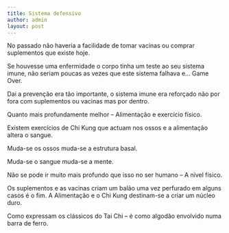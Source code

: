 ```yaml
---
title: Sistema defensivo
author: admin
layout: post
---
```

No passado não haveria a facilidade de tomar vacinas ou comprar suplementos que existe hoje.

Se houvesse uma enfermidade o corpo tinha um teste ao seu sistema imune, não seriam poucas as vezes que este sistema falhava e&#8230; Game Over.

Dai a prevenção era tão importante, o sistema imune era reforçado não por fora com suplementos ou vacinas mas por dentro.

Quanto mais profundamente melhor &#8211; Alimentação e exercício físico.

Existem exercícios de Chi Kung que actuam nos ossos e a alimentação altera o sangue.

Muda-se os ossos muda-se a estrutura basal.

Muda-se o sangue muda-se a mente.

Não se pode ir muito mais profundo que isso no ser humano &#8211; A nível físico.

Os suplementos e as vacinas criam um balão uma vez perfurado em alguns casos é o fim. A Alimentação e o Chi Kung destinam-se a criar um núcleo duro.

Como expressam os clássicos do Tai Chi &#8211; é como algodão envolvido numa barra de ferro.
